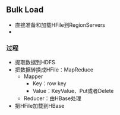 ## Bulk Load
* 直接准备和加载HFile到RegionServers
* 
### 过程
* 提取数据到HDFS
* 把数据转换成HFile：MapReduce
    * Mapper
        * Key：row key
        * Value：KeyValue、Put或者Delete
    * Reducer：由HBase处理
* 把HFile加载到HBase